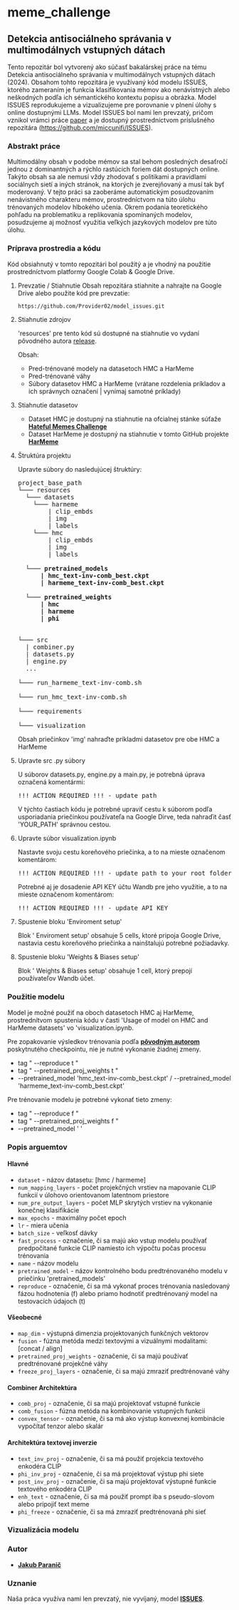 # meme_challenge

## Detekcia antisociálneho správania v multimodálnych vstupných dátach

Tento repozitár bol vytvorený ako súčasť bakalárskej práce na tému Detekcia antisociálneho správania v multimodálnych vstupných dátach (2024). Obsahom tohto repozitára je využívaný kód modelu ISSUES, ktorého zameraním je funkcia klasifikovania mémov ako nenávistných alebo neškodných podľa ich sémantického kontextu popisu a obrázka. Model ISSUES reprodukujeme a vizualizujeme pre porovnanie v plnení úlohy s online dostupnými LLMs. Model ISSUES bol nami len prevzatý, pričom vznikol vrámci práce [paper](https://openaccess.thecvf.com/content/ICCV2023W/CLVL/html/Burbi_Mapping_Memes_to_Words_for_Multimodal_Hateful_Meme_Classification_ICCVW_2023_paper.html) a je dostupný prostredníctvom príslušného repozitára (https://github.com/miccunifi/ISSUES).


### Abstrakt práce
Multimodálny obsah v podobe mémov sa stal behom posledných desaťročí jednou z dominantných a rýchlo rastúcich foriem dát dostupných online. Takýto obsah sa ale nemusí vždy zhodovať s politikami a pravidlami sociálnych sietí a iných stránok, na ktorých je zverejňovaný a musí tak byť moderovaný. V tejto práci sa zaoberáme automatickým posudzovaním nenávistného charakteru mémov, prostredníctvom na túto úlohu trénovaných modelov hlbokého učenia. Okrem podania teoretického pohľadu na problematiku a replikovania spomínaných modelov, posudzujeme aj možnosť využitia veľkých jazykových modelov pre túto úlohu.


### Príprava prostredia a kódu
Kód obsiahnutý v tomto repozitári bol použitý a je vhodný na použitie prostredníctvom platformy Google Colab & Google Drive.

1. Prevzatie / Stiahnutie
   Obsah repozitára stiahnite a nahrajte na Google Drive alebo použite kód pre prevzatie:
   ```sh
   https://github.com/Provider02/model_issues.git
   ```

2. Stiahnutie zdrojov

   'resources' pre tento kód sú dostupné na stiahnutie vo vydaní pôvodného autora [release](https://github.com/miccunifi/ISSUES/releases/tag/latest).

   Obsah:
   * Pred-trénované modely na datasetoch HMC a HarMeme
   * Pred-trénované váhy
   * Súbory datasetov HMC a HarMeme (vrátane rozdelenia príkladov a ich správnych označení | vynímaj samotné príklady)
  
3. Stiahnutie datasetov

   * Dataset HMC je dostupný na stiahnutie na ofcialnej stánke súťaže [**Hateful Memes Challenge**](https://hatefulmemeschallenge.com/#download)
   * Dataset HarMeme je dostupný na stiahnutie v tomto GitHub projekte [**HarMeme**](https://github.com/di-dimitrov/mmf/tree/master/data/datasets/memes/defaults/images)
  
4. Štruktúra projektu

   Upravte súbory do nasledujúcej štruktúry:

   <pre>
   project_base_path
   └─── resources
     └─── datasets
       └─── harmeme
           | clip_embds
           | img
           | labels
       └─── hmc
           | clip_embds
           | img
           | labels
  
     └─── <b>pretrained_models
         | hmc_text-inv-comb_best.ckpt
         | harmeme_text-inv-comb_best.ckpt
      
     └─── pretrained_weights
         | hmc
         | harmeme
         | phi
         </b>
  
   └─── src
     | combiner.py
     | datasets.py
     | engine.py
     ...

   └─── run_harmeme_text-inv-comb.sh
  
   └─── run_hmc_text-inv-comb.sh

   └─── requirements

   └─── visualization
   </pre>

   Obsah priečinkov 'img' nahraďte príkladmi datasetov pre obe HMC a HarMeme

5. Upravte src .py súbory

   U súborov datasets.py, engine.py a main.py, je potrebná úprava označená komentármi:
   <pre>
   !!! ACTION REQUIRED !!! - update path
   </pre>
   V týchto častiach kódu je potrebné upraviť cestu k súborom podľa usporiadania priečinkou používateľa na Google Dirve, teda nahraďit časť 'YOUR_PATH' správnou cestou.
  
6. Upravte súbor visualization.ipynb

   Nastavte svoju cestu koreňového priečinka, a to na mieste označenom komentárom:
   <pre>
   !!! ACTION REQUIRED !!! - update path to your root folder
   </pre>

   Potrebné aj je dosadenie API KEY účtu Wandb pre jeho využitie, a to na mieste označenom komentárom:
   <pre>
   !!! ACTION REQUIRED !!! - update API KEY
   </pre>

7. Spustenie bloku 'Enviroment setup'

   Blok ' Enviroment setup' obsahuje 5 cells, ktoré pripoja Google Drive, nastavia cestu koreňového priečinka a nainštalujú potrebné požiadavky.
   
8. Spustenie bloku 'Weights & Biases setup'

   Blok ' Weights & Biases setup' obsahuje 1 cell, ktorý prepojí používateľov Wandb účet.


### Použitie modelu

Model je možné použiť na oboch datasetoch HMC aj HarMeme, prostrednítvom spustenia kódu v časti 'Usage of model on HMC and HarMeme datasets' vo 'visualization.ipynb.

Pre zopakovanie výsledkov trénovania podľa [**pôvodným autorom**](https://github.com/LorenzoAgnolucci) poskytnutého checkpointu, nie je nutné vykonanie žiadnej zmeny.
* tag " --reproduce t "
* tag " --pretrained_proj_weights t "
* --pretrained_model 'hmc_text-inv-comb_best.ckpt' / --pretrained_model 'harmeme_text-inv-comb_best.ckpt'

Pre trénovanie modelu je potrebné vykonať tieto zmeny:
* tag " --reproduce f "
* tag " --pretrained_proj_weights f "
*  --pretrained_model ' '


### Popis arguemtov

#### Hlavné
- ```dataset``` - názov datasetu: [hmc / harmeme]
- ```num_mapping_layers``` -  počet projekčných vrstiev na mapovanie CLIP funkcií v úlohovo orientovanom latentnom priestore
- ```num_pre_output_layers``` - počet MLP skrytých vrstiev na vykonanie konečnej klasifikácie
- ```max_epochs``` - maximálny počet epoch
- ```lr``` - miera učenia
- ```batch_size``` - veľkosť dávky
- ```fast_process``` - označenie, či sa majú ako vstup modelu používať predpočítané funkcie CLIP namiesto ich výpočtu počas procesu trénovania
- ```name``` - názov modelu
- ```pretrained_model``` - názov kontrolného bodu predtrénovaného modelu v priečinku 'pretrained_models'
- ```reproduce``` - označenie, či sa má vykonať proces trénovania nasledovaný fázou hodnotenia (f) alebo priamo hodnotiť predtrénovaný model na testovacích údajoch (t)

#### Všeobecné
- ```map_dim``` - výstupná dimenzia projektovaných funkčných vektorov
- ```fusion``` - fúzna metóda medzi textovými a vizuálnymi modalitami: [concat / align]
- ```pretrained_proj_weights``` - označenie, či sa majú používať predtrénované projekčné váhy
- ```freeze_proj_layers``` - označenie, či sa majú zmraziť predtrénované váhy

#### Combiner Architektúra
- ```comb_proj``` - označenie, či sa majú projektovať vstupné funkcie
- ```comb_fusion``` - fúzna metóda na kombinovanie vstupných funkcií
- ```convex_tensor``` - označenie, či sa má ako výstup konvexnej kombinácie vypočítať tenzor alebo skalár

#### Architektúra textovej inverzie
- ```text_inv_proj``` - označenie, či sa má použiť projekcia textového enkodéra CLIP
- ```phi_inv_proj``` - označenie, či sa má projektovať výstup phi siete
- ```post_inv_proj``` - označenie, či sa majú projektovať výstupné funkcie textového enkodéra CLIP
- ```enh_text``` - označenie, či sa má použiť prompt iba s pseudo-slovom alebo pripojiť text meme
- ```phi_freeze``` - označenie, či sa má zmraziť predtrénovaná phi sieť 


### Vizualizácia modelu




### Autor
* [**Jakub Paranič**](https://github.com/Provider02)


### Uznanie
Naša práca využíva nami len prevzatý, nie vyvíjaný, model [**ISSUES**](https://github.com/miccunifi/ISSUES).
